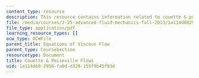 ```yaml
---
content_type: resource
description: This resource contains information related to couette & poiseuille flows.
file: /media/courses/2-25-advanced-fluid-mechanics-fall-2013/1a114d602956fa0dd328155f9b45f93d_MIT2_25F13_Couet_and_Pois.pdf
file_type: application/pdf
learning_resource_types: []
ocw_type: OCWFile
parent_title: Equations of Viscous Flow
parent_type: CourseSection
resourcetype: Document
title: Couette & Poiseuille Flows
uid: 1a114d60-2956-fa0d-d328-155f9b45f93d
---
```

